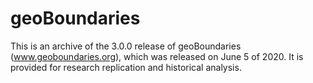 # geoBoundaries

This is an archive of the 3.0.0 release of geoBoundaries (www.geoboundaries.org), which was released on June 5 of 2020.  It is provided for research replication and historical analysis.

